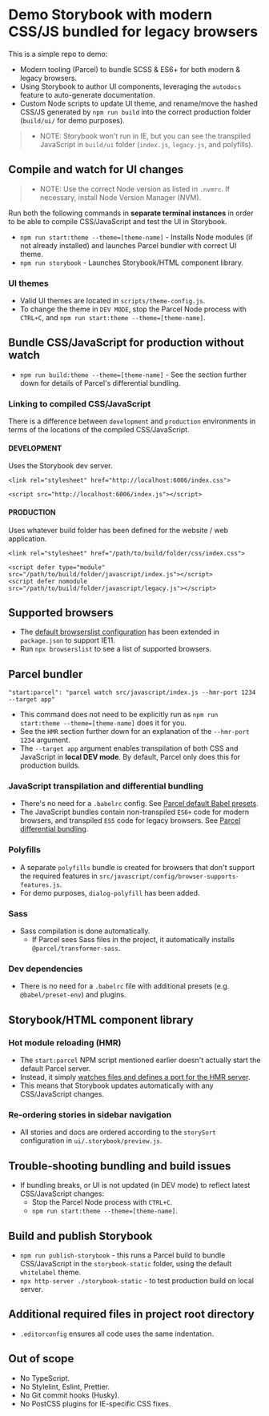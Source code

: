 # Demo Storybook with modern CSS/JS bundled for legacy browsers
This is a simple repo to demo:
- Modern tooling (Parcel) to bundle SCSS & ES6+ for both modern & legacy browsers.
- Using Storybook to author UI components, leveraging the `autodocs` feature to auto-generate documentation.
- Custom Node scripts to update UI theme, and rename/move the hashed CSS/JS generated by `npm run build` into the correct production folder (`build/ui/` for demo purposes).

> - NOTE: Storybook won't run in IE, but you can see the transpiled JavaScript in `build/ui` folder (`index.js`, `legacy.js`, and polyfills).

## Compile and watch for UI changes
> - NOTE: Use the correct Node version as listed in `.nvmrc`. If necessary, install Node Version Manager (NVM).

Run both the following commands in **separate terminal instances** in order to be able to compile CSS/JavaScript and test the UI in Storybook.

- `npm run start:theme --theme=[theme-name]` - Installs Node modules (if not already installed) and launches Parcel bundler with correct UI theme.
- `npm run storybook` - Launches Storybook/HTML component library.

### UI themes
- Valid UI themes are located in `scripts/theme-config.js`.
- To change the theme in `DEV MODE`, stop the Parcel Node process with `CTRL+C`, and `npm run start:theme --theme=[theme-name]`.

## Bundle CSS/JavaScript for production without watch
- `npm run build:theme --theme=[theme-name]` - See the section further down for details of Parcel's differential bundling.

### Linking to compiled CSS/JavaScript
There is a difference between `development` and `production` environments in terms of the locations of the compiled CSS/JavaScript.

#### DEVELOPMENT
Uses the Storybook dev server.
```
<link rel="stylesheet" href="http://localhost:6006/index.css">
```
```
<script src="http://localhost:6006/index.js"></script>
```

#### PRODUCTION
Uses whatever build folder has been defined for the website / web application.

```
<link rel="stylesheet" href="/path/to/build/folder/css/index.css">
```
```
<script defer type="module" src="/path/to/build/folder/javascript/index.js"></script>
<script defer nomodule src="/path/to/build/folder/javascript/legacy.js"></script>
```

## Supported browsers
- The [default browserslist configuration](https://github.com/browserslist/browserslist#best-practices) has been extended in `package.json` to support IE11.
- Run `npx browserslist` to see a list of supported browsers.

## Parcel bundler
```
"start:parcel": "parcel watch src/javascript/index.js --hmr-port 1234 --target app"
```
- This command does not need to be explicitly run as `npm run start:theme --theme=[theme-name]` does it for you.
- See the `HMR` section further down for an explanation of the `--hmr-port 1234` argument.
- The `--target app` argument enables transpilation of both CSS and JavaScript in **local DEV mode**. By default, Parcel only does this for production builds.

### JavaScript transpilation and differential bundling
- There's no need for a `.babelrc` config. See [Parcel default Babel presets](https://parceljs.org/languages/javascript/#default-presets).
- The JavaScript bundles contain non-transpiled `ES6+` code for modern browsers, and transpiled `ES5` code for legacy browsers. See [Parcel differential bundling](https://parceljs.org/features/targets/#differential-bundling).

### Polyfills
- A separate `polyfills` bundle is created for browsers that don't support the required features in `src/javascript/config/browser-supports-features.js`.
- For demo purposes, `dialog-polyfill` has been added.

### Sass
- Sass compilation is done automatically.
    - If Parcel sees Sass files in the project, it automatically installs `@parcel/transformer-sass`.

### Dev dependencies
- There is no need for a `.babelrc` file with additional presets (e.g. `@babel/preset-env`) and plugins.

## Storybook/HTML component library

### Hot module reloading (HMR)
- The `start:parcel` NPM script mentioned earlier doesn't actually start the default Parcel server.
- Instead, it simply [watches files and defines a port for the HMR server](https://parceljs.org/features/cli/#parcel-watch-%3Centries%3E).
- This means that Storybook updates automatically with any CSS/JavaScript changes.

### Re-ordering stories in sidebar navigation
- All stories and docs are ordered according to the `storySort` configuration in `ui/.storybook/preview.js`.

## Trouble-shooting bundling and build issues
- If bundling breaks, or UI is not updated (in DEV mode) to reflect latest CSS/JavaScript changes:
    - Stop the Parcel Node process with `CTRL+C`.
    - `npm run start:theme --theme=[theme-name]`.


## Build and publish Storybook
- `npm run publish-storybook` - this runs a Parcel build to bundle CSS/JavaScript in the `storybook-static` folder, using the default `whitelabel` theme.
- `npx http-server ./storybook-static` - to test production build on local server.

## Additional required files in project root directory
- `.editorconfig` ensures all code uses the same indentation.

## Out of scope
- No TypeScript.
- No Stylelint, Eslint, Prettier.
- No Git commit hooks (Husky).
- No PostCSS plugins for IE-specific CSS fixes.
